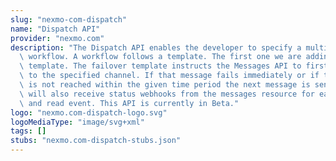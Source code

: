```yaml
---
slug: "nexmo-com-dispatch"
name: "Dispatch API"
provider: "nexmo.com"
description: "The Dispatch API enables the developer to specify a multiple message\
  \ workflow. A workflow follows a template. The first one we are adding is the failover\
  \ template. The failover template instructs the Messages API to first send a message\
  \ to the specified channel. If that message fails immediately or if the condition_status\
  \ is not reached within the given time period the next message is sent. The developer\
  \ will also receive status webhooks from the messages resource for each delivery\
  \ and read event. This API is currently in Beta."
logo: "nexmo.com-dispatch-logo.svg"
logoMediaType: "image/svg+xml"
tags: []
stubs: "nexmo.com-dispatch-stubs.json"
---
```

